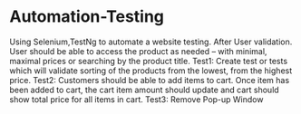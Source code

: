 # Automation-Testing
Using Selenium,TestNg to automate a website testing.
After User validation. User should be able to access the product as needed – with minimal, maximal prices or searching by the product title.
Test1: Create test or tests which will validate sorting of the products from the lowest, from the highest price.
Test2: Customers should be able to add items to cart. Once item has been added to cart, the cart item amount should update and cart should show total price for all items in cart. 
Test3: Remove Pop-up Window


